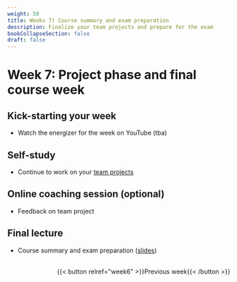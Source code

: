 ```yaml
---
weight: 50
title: Weeks 7) Course summary and exam preparation
description: Finalize your team projects and prepare for the exam
bookCollapseSection: false
draft: false
---
```


# Week 7: Project phase and final course week

## Kick-starting your week
- Watch the energizer for the week on YouTube (tba)

## Self-study
- Continue to work on your [team projects](/docs/project)

## Online coaching session (optional)
- Feedback on team project 

## Final lecture

- Course summary and exam preparation ([slides](slides.html))

<br>
<div style="text-align: right">
{{< button relref="week6" >}}Previous week{{< /button >}}
</div>


<!--

## Live stream 6

<br>-->
